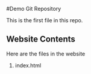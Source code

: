 #Demo Git Repository

This is the first file in this repo.

## Website Contents

Here are the files in the website

1. index.html